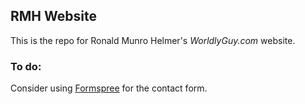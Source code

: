 ## RMH Website

This is the repo for Ronald Munro Helmer's *WorldlyGuy.com* website.

### To do:

Consider using [Formspree](https://formspree.io) for the contact form.